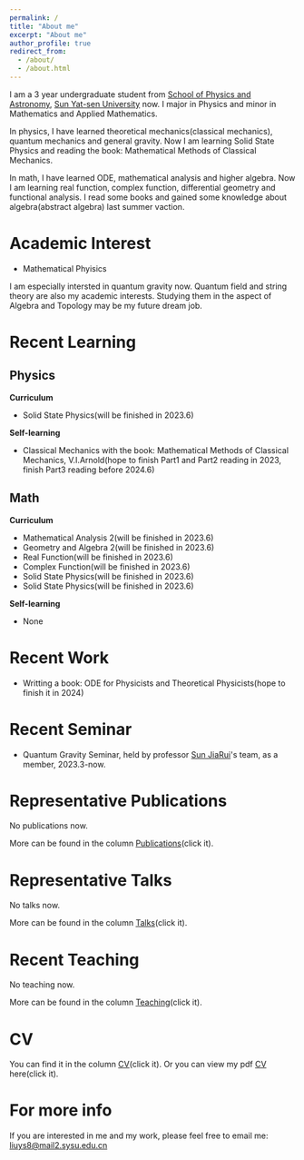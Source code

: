 ```yaml
---
permalink: /
title: "About me"
excerpt: "About me"
author_profile: true
redirect_from: 
  - /about/
  - /about.html
---
```


I am a 3 year undergraduate student from [School of Physics and Astronomy](https://spa.sysu.edu.cn/), [Sun Yat-sen University](https://www.sysu.edu.cn/) now. I major in Physics and minor in Mathematics and Applied Mathematics.

In physics, I have learned theoretical mechanics(classical mechanics), quantum mechanics and general gravity. Now I am learning Solid State Physics and reading the book: Mathematical Methods of Classical Mechanics. 

In math, I have learned ODE, mathematical analysis and higher algebra. Now I am learning real function, complex function, differential geometry and functional analysis. I read some books and gained some knowledge about algebra(abstract algebra) last summer vaction.


Academic Interest
======
* Mathematical Phyisics

I am especially intersted in quantum gravity now. Quantum field and string theory are also my academic interests. Studying them in the aspect of Algebra and Topology may be my future dream job.


Recent Learning
======

Physics
------
**Curriculum**
* Solid State Physics(will be finished in 2023.6)

**Self-learning**
* Classical Mechanics with the book: Mathematical Methods of Classical Mechanics, V.I.Arnold(hope to finish Part1 and Part2 reading in 2023, finish Part3 reading before 2024.6)

Math
------
**Curriculum**
* Mathematical Analysis 2(will be finished in 2023.6)
* Geometry and Algebra 2(will be finished in 2023.6)
* Real Function(will be finished in 2023.6)
* Complex Function(will be finished in 2023.6)
* Solid State Physics(will be finished in 2023.6)
* Solid State Physics(will be finished in 2023.6)

**Self-learning**
* None


Recent Work
=====
* Writting a book: ODE for Physicists and Theoretical Physicists(hope to finish it in 2024)


Recent Seminar
=====
* Quantum Gravity Seminar, held by professor [Sun JiaRui](https://spa.sysu.edu.cn/zh-hans/teacher/178)'s team, as a member, 2023.3-now.


Representative Publications
======
No publications now.

More can be found in the column [Publications](https://liuyisi238.github.io//publications/)(click it).


Representative Talks
======
No talks now.

More can be found in the column [Talks](https://liuyisi238.github.io//talks/)(click it).


Recent Teaching
======
No teaching now.

More can be found in the column [Teaching](https://liuyisi238.github.io//teaching/)(click it).


CV
=====
You can find it in the column [CV](https://liuyisi238.github.io//cv/)(click it).
Or you can view my pdf [CV](https://liuyisi238.github.io/files/CV.pdf) here(click it).


For more info
=====
If you are interested in me and my work, please feel free to email me: liuys8@mail2.sysu.edu.cn 


